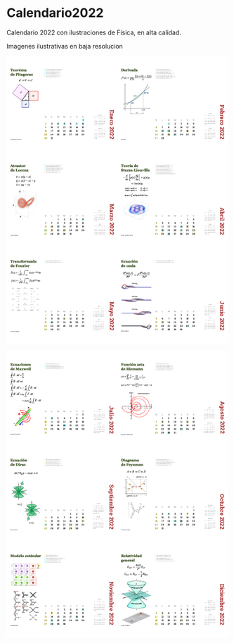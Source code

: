 # Calendario2022
Calendario 2022 con ilustraciones de Física, en alta calidad.

Imagenes ilustrativas en baja resolucion

![Alt text](https://raw.githubusercontent.com/RamiroBelmarM/Calendario2022/main/test/main-0.png "Calendario 2022")

![Alt text](https://raw.githubusercontent.com/RamiroBelmarM/Calendario2022/main/test/main-1.png "Calendario 2022")

